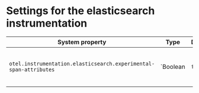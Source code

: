 # Settings for the elasticsearch instrumentation

| System property | Type | Default | Description |
|---|---|---|---|
| `otel.instrumentation.elasticsearch.experimental-span-attributes` | `Boolean | `false` | Enable the capture of experimental span attributes. |